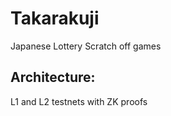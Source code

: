 # Takarakuji

Japanese Lottery Scratch off games

## Architecture:

L1 and L2 testnets with ZK proofs


